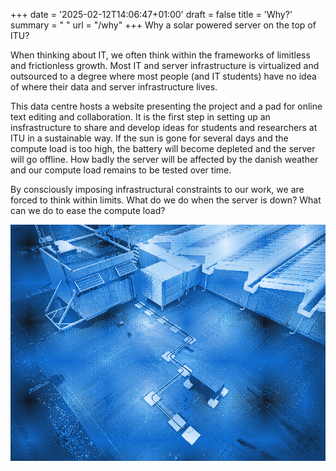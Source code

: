 +++
date = '2025-02-12T14:06:47+01:00'
draft = false
title = 'Why?'
summary = " "
url = "/why"
+++
Why a solar powered server on the top of ITU?

When thinking about IT, we often think within the frameworks of limitless and frictionless growth. Most IT and server infrastructure is virtualized and outsourced to a degree where most people (and IT students) have no idea of where their data and server infrastructure lives.

This data centre hosts a website presenting the project and a pad for online text editing and collaboration. It is the first step in setting up an insfrastructure to share and develop ideas for students and researchers at ITU in a sustainable way. If the sun is gone for several days and the compute load is too high, the battery will become depleted and the server will go offline. How badly the server will be affected by the danish weather and our compute load remains to be tested over time.

By consciously imposing infrastructural constraints to our work, we are forced to think within limits. What do we do when the server is down? What can we do to ease the compute load?

![solar server on the roof of ITU](images/solar_closeup.png)

